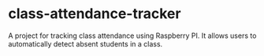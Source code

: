 # class-attendance-tracker
A project for tracking class attendance using Raspberry PI. It allows users to automatically detect absent students in a class.
